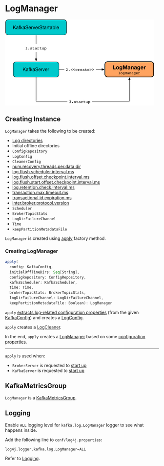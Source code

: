 # LogManager

![LogManager and KafkaServer](../images/LogManager.png)

## Creating Instance

`LogManager` takes the following to be created:

* <span id="logDirs"> [Log directories](../KafkaConfig.md#logDirs)
* <span id="initialOfflineDirs"> Initial offline directories
* <span id="configRepository"> `ConfigRepository`
* <span id="initialDefaultConfig"> `LogConfig`
* <span id="cleanerConfig"> `CleanerConfig`
* <span id="recoveryThreadsPerDataDir"> [num.recovery.threads.per.data.dir](../KafkaConfig.md#numRecoveryThreadsPerDataDir)
* <span id="flushCheckMs"> [log.flush.scheduler.interval.ms](../KafkaConfig.md#logFlushSchedulerIntervalMs)
* <span id="flushRecoveryOffsetCheckpointMs"> [log.flush.offset.checkpoint.interval.ms](../KafkaConfig.md#logFlushOffsetCheckpointIntervalMs)
* <span id="flushStartOffsetCheckpointMs"> [log.flush.start.offset.checkpoint.interval.ms](../KafkaConfig.md#logFlushStartOffsetCheckpointIntervalMs)
* <span id="retentionCheckMs"> [log.retention.check.interval.ms](../KafkaConfig.md#logCleanupIntervalMs)
* <span id="maxTransactionTimeoutMs"> [transaction.max.timeout.ms](../KafkaConfig.md#transactionMaxTimeoutMs)
* <span id="maxPidExpirationMs"> [transactional.id.expiration.ms](../KafkaConfig.md#transactionalIdExpirationMs)
* <span id="interBrokerProtocolVersion"> [inter.broker.protocol.version](../KafkaConfig.md#interBrokerProtocolVersion)
* <span id="scheduler"> `Scheduler`
* <span id="brokerTopicStats"> `BrokerTopicStats`
* <span id="logDirFailureChannel"> `LogDirFailureChannel`
* <span id="time"> `Time`
* <span id="keepPartitionMetadataFile"> `keepPartitionMetadataFile`

`LogManager` is created using [apply](#apply) factory method.

### <span id="apply"> Creating LogManager

```scala
apply(
  config: KafkaConfig,
  initialOfflineDirs: Seq[String],
  configRepository: ConfigRepository,
  kafkaScheduler: KafkaScheduler,
  time: Time,
  brokerTopicStats: BrokerTopicStats,
  logDirFailureChannel: LogDirFailureChannel,
  keepPartitionMetadataFile: Boolean): LogManager
```

`apply` [extracts log-related configuration properties](LogConfig.md#extractLogConfigMap) (from the given [KafkaConfig](../KafkaConfig.md)) and creates a [LogConfig](LogConfig.md).

`apply` creates a [LogCleaner](LogCleaner.md#cleanerConfig).

In the end, `apply` creates a [LogManager](#creating-instance) based on some [configuration properties](../KafkaConfig.md).

---

`apply` is used when:

* `BrokerServer` is requested to [start up](../raft/BrokerServer.md#logManager)
* `KafkaServer` is requested to [start up](../broker/KafkaServer.md#logManager)

## <span id="KafkaMetricsGroup"> KafkaMetricsGroup

`LogManager` is a [KafkaMetricsGroup](../metrics/KafkaMetricsGroup.md).

## Logging

Enable `ALL` logging level for `kafka.log.LogManager` logger to see what happens inside.

Add the following line to `conf/log4j.properties`:

```text
log4j.logger.kafka.log.LogManager=ALL
```

Refer to [Logging](../logging.md).
